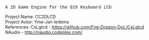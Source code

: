 <span style="font-family: Courier new">A 2D Game Engine for the G19 Keyboard LCD

Project Name: CC2DLCD<br>
Project Autor: Yme-Jan Iedema<br>
References: CsLglcd - https://github.com/Fire-Dragon-DoL/CsLglcd<br>
            NAudio - http://naudio.codeplex.com/<br></span>
